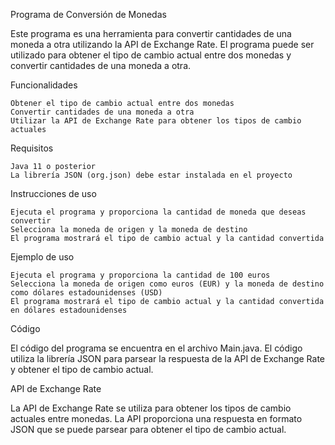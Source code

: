 Programa de Conversión de Monedas

Este programa es una herramienta para convertir cantidades de una moneda a otra utilizando la API de Exchange Rate. El programa puede ser utilizado para obtener el tipo de cambio actual entre dos monedas y convertir cantidades de una moneda a otra.

Funcionalidades

    Obtener el tipo de cambio actual entre dos monedas
    Convertir cantidades de una moneda a otra
    Utilizar la API de Exchange Rate para obtener los tipos de cambio actuales

Requisitos

    Java 11 o posterior
    La librería JSON (org.json) debe estar instalada en el proyecto

Instrucciones de uso

    Ejecuta el programa y proporciona la cantidad de moneda que deseas convertir
    Selecciona la moneda de origen y la moneda de destino
    El programa mostrará el tipo de cambio actual y la cantidad convertida

Ejemplo de uso

    Ejecuta el programa y proporciona la cantidad de 100 euros
    Selecciona la moneda de origen como euros (EUR) y la moneda de destino como dólares estadounidenses (USD)
    El programa mostrará el tipo de cambio actual y la cantidad convertida en dólares estadounidenses

Código

El código del programa se encuentra en el archivo Main.java. El código utiliza la librería JSON para parsear la respuesta de la API de Exchange Rate y obtener el tipo de cambio actual.

API de Exchange Rate

La API de Exchange Rate se utiliza para obtener los tipos de cambio actuales entre monedas. La API proporciona una respuesta en formato JSON que se puede parsear para obtener el tipo de cambio actual.

